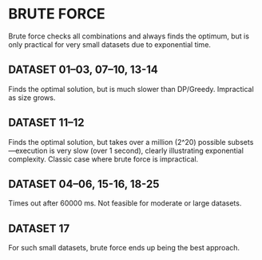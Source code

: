 # BRUTE FORCE

Brute force checks all combinations and always finds the optimum, but is only practical for very small datasets due to exponential time.

## DATASET 01–03, 07–10, 13-14

Finds the optimal solution, but is much slower than DP/Greedy. Impractical as size grows.

## DATASET 11–12

Finds the optimal solution, but takes over a million (2^20) possible subsets—execution is very slow (over 1 second), clearly illustrating exponential complexity. Classic case where brute force is impractical.

## DATASET 04–06, 15-16, 18-25

Times out after 60000 ms. Not feasible for moderate or large datasets.

## DATASET 17

For such small datasets, brute force ends up being the best approach.

